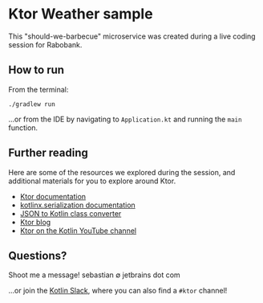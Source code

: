 # Ktor Weather sample

This "should-we-barbecue" microservice was created during a live coding session for Rabobank.

## How to run
From the terminal:
```
./gradlew run
```

...or from the IDE by navigating to `Application.kt` and running the `main` function. 

## Further reading
Here are some of the resources we explored during the session, and additional materials for you to explore around Ktor.

- [Ktor documentation](https://ktor.io/)
- [kotlinx.serialization documentation](https://github.com/Kotlin/kotlinx.serialization)
- [JSON to Kotlin class converter](https://plugins.jetbrains.com/plugin/9960-json-to-kotlin-class-jsontokotlinclass-)
- [Ktor blog](https://blog.jetbrains.com/ktor)
- [Ktor on the Kotlin YouTube channel](https://www.youtube.com/c/Kotlin/search?query=ktor)

## Questions?
Shoot me a message! sebastian ∅ jetbrains dot com

...or join the [Kotlin Slack](https://slack.kotlinlang.org/), where you can also find a `#ktor` channel!